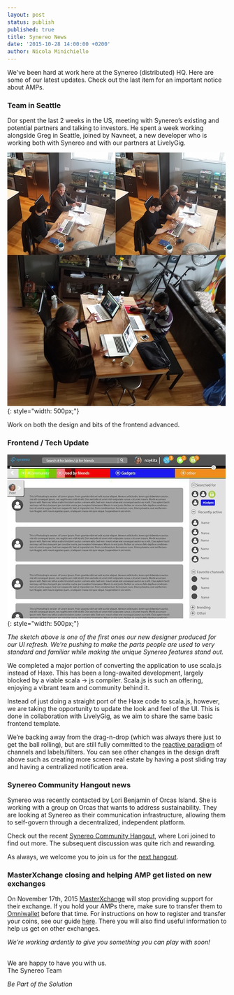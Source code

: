 ```yaml
---
layout: post
status: publish
published: true
title: Synereo News
date: '2015-10-28 14:00:00 +0200'
author: Nicola Minichiello
---
```

We've been hard at work here at the Synereo (distributed) HQ. Here are some of our latest updates. Check out the last item for an important notice about AMPs.

### Team in Seattle

Dor spent the last 2 weeks in the US, meeting with Synereo’s existing and potential partners and talking to investors. He spent a week working alongside Greg in Seattle, joined by Navneet, a new developer who is working both with Synereo and with our partners at LivelyGig.

![image alt text](/img/uploads/seattleteam.jpg){: style="width: 500px;"}

Work on both the design and bits of the frontend advanced.

### Frontend / Tech Update

![image alt text](/img/uploads/guimockup.jpg){: style="width: 500px;"}

*The sketch above is one of the first ones our new designer produced for our UI refresh. We’re pushing to make the parts people are used to very standard and familiar while making the unique Synereo features stand out.*

We completed a major portion of converting the application to use scala.js instead of Haxe. This has been a long-awaited development, largely blocked by a viable scala -> js compiler. Scala.js is such an offering, enjoying a vibrant team and community behind it. 

Instead of just doing a straight port of the Haxe code to scala.js, however, we are taking the opportunity to update the look and feel of the UI. This is done in collaboration with LivelyGig, as we aim to share the same basic frontend template.

We’re backing away from the drag-n-drop (which was always there just to get the ball rolling), but are still fully committed to the [reactive paradigm](https://drive.google.com/file/d/0B5I9qM5f_1cfd1VuYWoyWlJBaE0/view?usp=sharing) of channels and labels/filters. You can see other changes in the design draft above such as creating more screen real estate by having a post sliding tray and having a centralized notification area. 

### Synereo Community Hangout news

Synereo was recently contacted by Lori Benjamin of Orcas Island. She is working with a group on Orcas that wants to address sustainability. They are looking at Synereo as their communication infrastructure, allowing them to self-govern through a decentralized, independent platform. 

Check out the recent [Synereo Community Hangout](https://www.youtube.com/watch?v=131BRGMZ-i8), where Lori joined to find out more. The subsequent discussion was quite rich and rewarding. 

As always, we welcome you to join us for the [next hangout](https://plus.google.com/u/0/b/109002904706315055045/events/c7qopskh9ohpdf7j4gfsgpc4750).

### MasterXchange closing and helping AMP get listed on new exchanges

On November 17th, 2015 [MasterXchange](https://masterxchange.com) will stop providing support for their exchange. If you hold your AMPs there, make sure to transfer them to [Omniwallet](https://omniwallet.org/) before that time. For instructions on how to register and transfer your coins, see our guide [here](http://blog.synereo.com/2015/10/27/MasterXchange-closing-and-helping-AMPs/). There you will also find useful information to help us get on other exchanges. 

*We’re working ardently to give you something you can play with soon!*

<BR>
We are happy to have you with us.

<BR>
The Synereo Team

*Be Part of the Solution*




